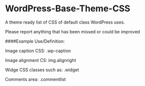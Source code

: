 # WordPress-Base-Theme-CSS
A theme ready list of CSS of default class WordPress uses.

Please report anything that has been missed or could be improved

####Example Use/Definition:

Image caption CSS: .wp-caption

Image alignment CS: img.alignright

Widge CSS classes such as: .widget

Comments area: .commentlist


